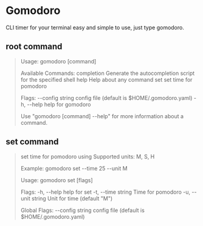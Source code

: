 # Gomodoro

CLI timer for your terminal easy and simple to use, just type gomodoro.

## root  command
> Usage:
>   gomodoro [command]
>
> Available Commands:
>   completion  Generate the autocompletion script for the specified shell
>   help        Help about any command
>   set         set time for pomodoro
>
> Flags:
>       --config string   config file (default is $HOME/.gomodoro.yaml)
>   -h, --help            help for gomodoro
>
> Use "gomodoro [command] --help" for more information about a command.

## set command
> set time for pomodoro using
> 	Supported units: M, S, H
>
> 	Example: gomodoro set --time 25 --unit M
>
> Usage:
>   gomodoro set [flags]
>
> Flags:
>   -h, --help          help for set
>   -t, --time string   Time for pomodoro
>   -u, --unit string   Unit for time (default "M")
>
> Global Flags:
>       --config string   config file (default is $HOME/.gomodoro.yaml)

